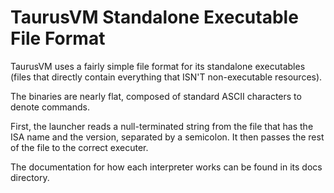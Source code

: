 # TaurusVM Standalone Executable File Format
TaurusVM uses a fairly simple file format for its standalone executables (files that directly contain everything that ISN'T non-executable resources).

The binaries are nearly flat, composed of standard ASCII characters to denote commands. 

First, the launcher reads a null-terminated string from the file that has the ISA name and the version, separated by a semicolon. It then passes the rest of the file to the correct executer.
 
The documentation for how each interpreter works can be found in its docs directory.